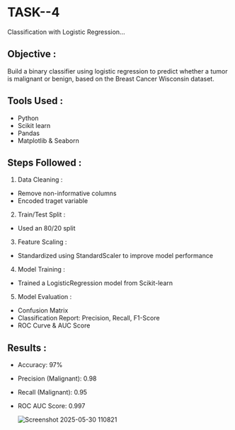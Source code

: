 # TASK--4
Classification with Logistic Regression...

## Objective :
  Build a binary classifier using logistic regression to predict whether a tumor is malignant or benign, based on the Breast Cancer Wisconsin dataset.

## Tools Used :
- Python
- Scikit learn
- Pandas
- Matplotlib & Seaborn

## Steps Followed :
1. Data Cleaning :
  - Remove non-informative columns
  - Encoded traget variable
2. Train/Test Split :
  - Used an 80/20 split
3. Feature Scaling :
  - Standardized using StandardScaler to improve model performance
4. Model Training :
  - Trained a LogisticRegression model from Scikit-learn
5. Model Evaluation :
  - Confusion Matrix
  - Classification Report: Precision, Recall, F1-Score
  - ROC Curve & AUC Score

    
##  Results : 
  - Accuracy: 97%
  - Precision (Malignant): 0.98
  - Recall (Malignant): 0.95
  - ROC AUC Score: 0.997

     ![Screenshot 2025-05-30 110821](https://github.com/user-attachments/assets/d6422f0c-e777-413f-b4f9-bd44f3de35bf)
